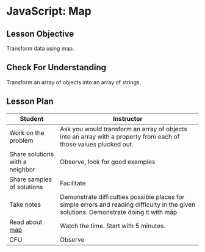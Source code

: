 # JavaScript: Map

## Lesson Objective

Transform data using map.

## Check For Understanding

Transform an array of objects into an array of strings.

## Lesson Plan

| Student | Instructor |
| --- | --- |
| Work on the problem | Ask you would transform an array of objects into an array with a property from each of those values plucked out. |
| Share solutions with a neighbor | Observe, look for good examples |
| Share samples of solutions | Facilitate |
| Take notes | Demonstrate difficulties possible places for simple errors and reading difficulty in the given solutions. Demonstrate doing it with map |
| Read about [map](https://www.freecodecamp.org/news/javascript-map-how-to-use-the-js-map-function-array-method/) | Watch the time. Start with 5 minutes. |
| CFU | Observe |
